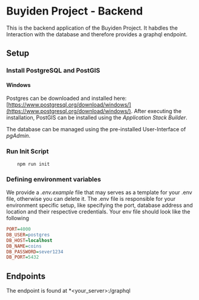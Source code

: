# Buyiden Project - Backend

This is the backend application of the Buyiden Project. It habdles the Interaction with the database and therefore provides a graphql endpoint.


## Setup

### Install PostgreSQL and PostGIS

#### Windows

Postgres can be downloaded and installed here:
[https://www.postgresql.org/download/windows/](https://www.postgresql.org/download/windows/). After executing the installation, PostGIS can be installed using the *Application Stack Builder*.

The database can be managed using the pre-installed User-Interface of *pgAdmin*.

### Run Init Script

```
    npm run init
```

### Defining environment variables

We provide a *.env.example* file that may serves as a template for your .env file, otherwise you can delete it. The .env file is responsible for your environment specific setup, like specifying the port, database address and location and their respective credentials. Your env file should look like the following

```ini
PORT=4000
DB_USER=postgres
DB_HOST=localhost
DB_NAME=coins
DB_PASSWORD=sever1234
DB_PORT=5432
```


## Endpoints

The endpoint is found at *<your_server>:<port>/graphql

